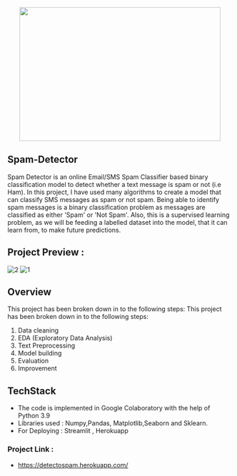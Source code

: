 <p align="center"><img width="450" height="300" src="https://user-images.githubusercontent.com/75260179/157315162-74031115-99d2-45a0-b93e-a3161a64d877.jpg" width="300" height="300"> </p>

## Spam-Detector
Spam Detector is an online Email/SMS Spam Classifier based binary classification model to detect whether a text message is spam or not (i.e Ham).
In this project, I have used many algorithms to create a model that can classify SMS messages as spam or not spam. Being able to identify spam messages is a binary classification problem as messages are classified as either 'Spam' or 'Not Spam'. Also, this is a supervised learning problem, as we will be feeding a labelled dataset into the model, that it can learn from, to make future predictions.

## Project Preview : 
![2](https://user-images.githubusercontent.com/75260179/158168267-d033726b-03c4-4df8-80cb-376b155fa66a.png)
![1](https://user-images.githubusercontent.com/75260179/158168273-dcf52476-2636-4a9b-b214-2f770431c4c2.png)

## Overview
This project has been broken down in to the following steps:
This project has been broken down in to the following steps:
1. Data cleaning
2. EDA (Exploratory Data Analysis)
3. Text Preprocessing
4. Model building
5. Evaluation
6. Improvement

## TechStack
*  The code is implemented in Google Colaboratory with the help of Python 3.9
*  Libraries used :  Numpy,Pandas, Matplotlib,Seaborn and Sklearn.
*  For Deploying : Streamlit , Herokuapp

### Project Link : 
* https://detectospam.herokuapp.com/
